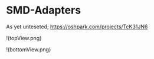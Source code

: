 # SMD-Adapters

As yet unteseted; https://oshpark.com/projects/TcK31JN6

!(topView.png)


!(bottomView.png)
